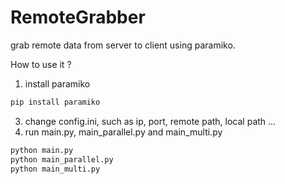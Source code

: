 # RemoteGrabber
grab remote data from server to client using paramiko.

How to use it ?
1. install paramiko
```python
pip install paramiko
```
3. change config.ini, such as ip, port, remote path, local path ...
4. run main.py, main_parallel.py and main_multi.py
```python
python main.py
python main_parallel.py
python main_multi.py
```
